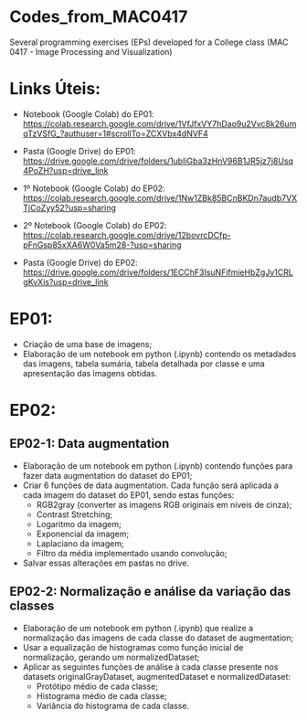 # Codes_from_MAC0417
Several programming exercises (EPs) developed for a College class (MAC 0417 - Image Processing and Visualization)

# Links Úteis:
- Notebook (Google Colab) do EP01: https://colab.research.google.com/drive/1VfJfxVY7hDao9u2Vvc8k26umqTzVSfG_?authuser=1#scrollTo=ZCXVbx4dNVF4
  
- Pasta (Google Drive) do EP01: https://drive.google.com/drive/folders/1ubIiGba3zHnV96B1JR5jz7j8Usq4PoZH?usp=drive_link

- 1º Notebook (Google Colab) do EP02: https://colab.research.google.com/drive/1Nw1ZBk85BCnBKDn7audb7VXTjCoZyy52?usp=sharing

- 2º Notebook (Google Colab) do EP02: https://colab.research.google.com/drive/12bovrcDCfp-pFnGsp85xXA6W0Va5m28-?usp=sharing

- Pasta (Google Drive) do EP02: https://drive.google.com/drive/folders/1ECChF3IsuNFifmieHbZgJv1CRLgKvXis?usp=drive_link

# EP01:
- Criação de uma base de imagens;
- Elaboração de um notebook em python (.ipynb) contendo os metadados das imagens, tabela sumária, tabela detalhada por classe e uma apresentação das imagens obtidas.

# EP02:

## EP02-1: Data augmentation
- Elaboração de um notebook em python (.ipynb) contendo funções para fazer data augmentation do dataset do EP01;
- Criar 6 funções de data augmentation. Cada função será aplicada a cada imagem do dataset do EP01, sendo estas funções:
    - RGB2gray (converter as imagens RGB originais em níveis de cinza);
    - Contrast Stretching;
    - Logaritmo da imagem;
    - Exponencial da imagem;
    - Laplaciano da imagem;
    - Filtro da média implementado usando convolução;
- Salvar essas alterações em pastas no drive.

## EP02-2: Normalização e análise da variação das classes
- Elaboração de um notebook em python (.ipynb) que realize a normalização das imagens de cada classe do dataset de augmentation;
- Usar a equalização de histogramas como função inicial de normalização, gerando um normalizedDataset;
- Aplicar as seguintes funções de análise à cada classe presente nos datasets originalGrayDataset, augmentedDataset e normalizedDataset:
    - Protótipo médio de cada classe;
    - Histograma médio de cada classe;
    - Variância do histograma de cada classe.
